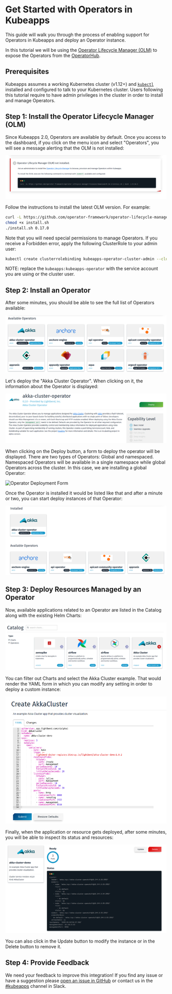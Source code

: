 # Get Started with Operators in Kubeapps

This guide will walk you through the process of enabling support for Operators in Kubeapps and deploy an Operator instance.

In this tutorial we will be using the [Operator Lifecycle Manager (OLM)](https://github.com/operator-framework/operator-lifecycle-manager) to expose the Operators from the [OperatorHub](https://operatorhub.io/).

## Prerequisites

Kubeapps assumes a working Kubernetes cluster (v1.12+) and [`kubectl`](https://kubernetes.io/docs/tasks/tools/install-kubectl/) installed and configured to talk to your Kubernetes cluster. Users following this tutorial require to have admin privileges in the cluster in order to install and manage Operators.

## Step 1: Install the Operator Lifecycle Manager (OLM)

Since Kubeapps 2.0, Operators are available by default. Once you access to the dashboard, if you click on the menu icon and select "Operators", you will see a message alerting that the OLM is not installed:

  ![OLM Not Intalled](../img/OLM-not-installed.png)

Follow the instructions to install the latest OLM version. For example:

```bash
curl -L https://github.com/operator-framework/operator-lifecycle-manager/releases/download/0.17.0/install.sh -o install.sh
chmod +x install.sh
./install.sh 0.17.0
```

Note that you will need special permissions to manage Operators. If you receive a Forbidden error, apply the following ClusterRole to your admin user:

```bash
kubectl create clusterrolebinding kubeapps-operator-cluster-admin --clusterrole=cluster-admin --serviceaccount kubeapps:kubeapps-operator
```

NOTE: replace the `kubeapps:kubeapps-operator` with the service account you are using or the cluster user.

## Step 2: Install an Operator

After some minutes, you should be able to see the full list of Operators available:

  ![Operators Available](../img/operators-available.png)

Let's deploy the "Akka Cluster Operator". When clicking on it, the information about the Operator is displayed:

  ![Operators View](../img/operator-view.png)

When clicking on the Deploy button, a form to deploy the operator will be displayed. There are two types of Operators: Global and namespaced. Namespaced Operators will be available in a single namespace while global Operators across the cluster. In this case, we are installing a global Operator:

  ![Operator Deployment Form](../img/operator-deployment.png)

Once the Operator is installed it would be listed like that and after a minute or two, you can start deploy instances of that Operator:

  ![Installed Operators](../img/installed-operators.png)

## Step 3: Deploy Resources Managed by an Operator

Now, available applications related to an Operator are listed in the Catalog along with the existing Helm Charts:

  ![Operators Catalog](../img/operator-catalog.png)

You can filter out Charts and select the Akka Cluster example. That would render the YAML form in which you can modify any setting in order to deploy a custom instance:

  ![Operator Form](../img/operator-form.png)

Finally, when the application or resource gets deployed, after some minutes, you will be able to inspect its status and resources:

  ![Operator Instance View](../img/operator-instance-view.png)

You can also click in the Update button to modify the instance or in the Delete button to remove it.

## Step 4: Provide Feedback

We need your feedback to improve this integration! If you find any issue or have a suggestion please [open an issue in GitHub](https://github.com/kubeapps/kubeapps/issues/new) or contact us in the [#kubeapps](https://kubernetes.slack.com/messages/kubeapps) channel in Slack.
